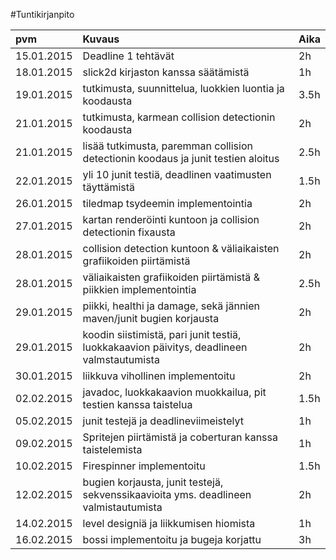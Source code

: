 ﻿#Tuntikirjanpito

| pvm        | Kuvaus        | Aika  |
|:-----------|:--------------|:------|
| 15.01.2015 | Deadline 1 tehtävät | 2h |
| 18.01.2015 | slick2d kirjaston kanssa säätämistä | 1h |
| 19.01.2015 | tutkimusta, suunnittelua, luokkien luontia ja koodausta | 3.5h |
| 21.01.2015 | tutkimusta, karmean collision detectionin koodausta | 2h |
| 21.01.2015 | lisää tutkimusta, paremman collision detectionin koodaus ja junit testien aloitus | 2.5h |
| 22.01.2015 | yli 10 junit testiä, deadlinen vaatimusten täyttämistä | 1.5h |
| 26.01.2015 | tiledmap tsydeemin implementointia | 2h |
| 27.01.2015 | kartan renderöinti kuntoon ja collision detectionin fixausta | 2h |
| 28.01.2015 | collision detection kuntoon & väliaikaisten grafiikoiden piirtämistä  | 2h |
| 28.01.2015 | väliaikaisten grafiikoiden piirtämistä & piikkien implementointia | 2.5h |
| 29.01.2015 | piikki, healthi ja damage, sekä jännien maven/junit bugien korjausta | 2h |
| 29.01.2015 | koodin siistimistä, pari junit testiä, luokkakaavion päivitys, deadlineen valmstautumista | 2h |
| 30.01.2015 | liikkuva vihollinen implementoitu | 2h |
| 02.02.2015 | javadoc, luokkakaavion muokkailua, pit testien kanssa taistelua | 1.5h |
| 05.02.2015 | junit testejä ja deadlineviimeistelyt | 1h |
| 09.02.2015 | Spritejen piirtämistä ja coberturan kanssa taistelemista | 1h |
| 10.02.2015 | Firespinner implementoitu | 1.5h |
| 12.02.2015 | bugien korjausta, junit testejä, sekvenssikaavioita yms. deadlineen valmistautumista | 2h |
| 14.02.2015 | level designiä ja liikkumisen hiomista | 1h |
| 16.02.2015 | bossi implementoitu ja bugeja korjattu | 3h |